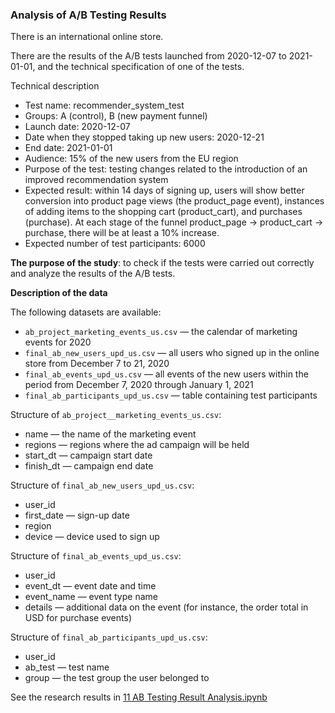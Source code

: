 ### Analysis of A/B Testing Results

There is an international online store.

There are the results of the A/B tests launched from 2020-12-07 to 2021-01-01, and the technical specification of one of the tests.

Technical description

* Test name: recommender_system_test
* Groups: А (control), B (new payment funnel)
* Launch date: 2020-12-07
* Date when they stopped taking up new users: 2020-12-21
* End date: 2021-01-01
* Audience: 15% of the new users from the EU region
* Purpose of the test: testing changes related to the introduction of an improved recommendation system
* Expected result: within 14 days of signing up, users will show better conversion into product page views (the product_page event), instances of adding items to the shopping cart (product_cart), and purchases (purchase). At each stage of the funnel product_page → product_cart → purchase, there will be at least a 10% increase.
* Expected number of test participants: 6000

__The purpose of the study__: to check if the tests were carried out correctly and analyze the results of the A/B tests.

__Description of the data__

The following datasets are available:
* `ab_project_marketing_events_us.csv` — the calendar of marketing events for 2020
* `final_ab_new_users_upd_us.csv` — all users who signed up in the online store from December 7 to 21, 2020
* `final_ab_events_upd_us.csv` — all events of the new users within the period from December 7, 2020 through January 1, 2021
* `final_ab_participants_upd_us.csv` — table containing test participants

Structure of `ab_project__marketing_events_us.csv`:
* name — the name of the marketing event
* regions — regions where the ad campaign will be held
* start_dt — campaign start date
* finish_dt — campaign end date

Structure of `final_ab_new_users_upd_us.csv`:
* user_id
* first_date — sign-up date
* region
* device — device used to sign up

Structure of `final_ab_events_upd_us.csv`:
* user_id
* event_dt — event date and time
* event_name — event type name
* details — additional data on the event (for instance, the order total in USD for purchase events)

Structure of `final_ab_participants_upd_us.csv`:
* user_id
* ab_test — test name
* group — the test group the user belonged to

See the research results in [11 AB Testing Result Analysis.ipynb](https://github.com/anastasia-klein/Yandex-Practicum100/blob/main/AB%20Testing%20Result%20Analysis/11%20AB%20Testing%20Result%20Analysis.ipynb)
